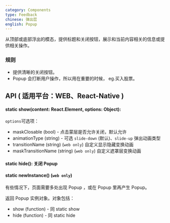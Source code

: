 ```yaml
---
category: Components
type: Feedback
chinese: 弹出层
english: Popup
---
```



从顶部或底部浮出的模态，提供标题和关闭按钮，展示和当前内容相关的信息或提供相关操作。

### 规则
- 提供清晰的关闭按钮。
- Popup 会打断用户操作，所以用在重要的时候， eg.买入股票。

## API ( 适用平台：WEB、React-Native )

#### static show(content: React.Element, options: Object):

`options`可选项：

- maskClosable (bool) - 点击蒙层是否允许关闭，默认允许
- animationType (string) - 可选 `slide-down` (默认)、`slide-up` 弹出动画类型
- transitionName (string) (`web only`) 自定义显示隐藏变换动画
- maskTransitionName (string) (`web only`) 自定义遮罩层变换动画

#### static hide(): 关闭 Popup

#### static newInstance() (`web only`)
有些情况下，页面需要多处出现 Popup ，或在 Popup 里再产生 Popup。

返回 Popup 实例对象。对象包括：

- show (function) - 同 static show
- hide (function) - 同 static hide
